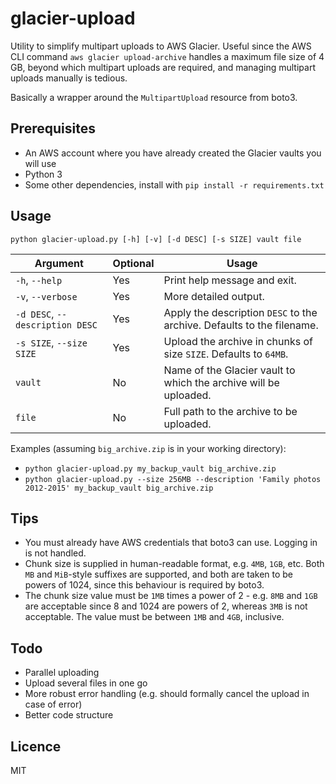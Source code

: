 # glacier-upload

Utility to simplify multipart uploads to AWS Glacier. 
Useful since the AWS CLI command `aws glacier upload-archive` handles a maximum file size of 4 GB, beyond which 
multipart uploads are required, and managing multipart uploads manually is tedious.

Basically a wrapper around the `MultipartUpload` resource from boto3.

## Prerequisites
- An AWS account where you have already created the Glacier vaults you will use
- Python 3
- Some other dependencies, install with `pip install -r requirements.txt`

## Usage
`python glacier-upload.py [-h] [-v] [-d DESC] [-s SIZE] vault file`

Argument | Optional | Usage
--- | --- | ---
`-h`, `--help` | Yes | Print help message and exit.
`-v`, `--verbose` | Yes | More detailed output.
`-d DESC`, `--description DESC` | Yes | Apply the description `DESC` to the archive. Defaults to the filename.
`-s SIZE`, `--size SIZE` | Yes | Upload the archive in chunks of size `SIZE`. Defaults to `64MB`.
`vault` | No | Name of the Glacier vault to which the archive will be uploaded.
`file` | No | Full path to the archive to be uploaded.

Examples (assuming `big_archive.zip` is in your working directory):
- `python glacier-upload.py my_backup_vault big_archive.zip`
- `python glacier-upload.py --size 256MB --description 'Family photos 2012-2015' my_backup_vault big_archive.zip`

## Tips
- You must already have AWS credentials that boto3 can use. Logging in is not handled.
- Chunk size is supplied in human-readable format, e.g. `4MB`, `1GB`, etc. 
Both `MB` and `MiB`-style suffixes are supported, and both are taken to be powers of 1024, since this behaviour is required by boto3. 
- The chunk size value must be `1MB` times a power of 2 - e.g. `8MB` and `1GB` are acceptable since 8 and 1024 
are powers of 2, whereas `3MB` is not acceptable. The value must be between `1MB` and `4GB`, inclusive.

## Todo
- Parallel uploading
- Upload several files in one go
- More robust error handling (e.g. should formally cancel the upload in case of error)
- Better code structure

## Licence
MIT
